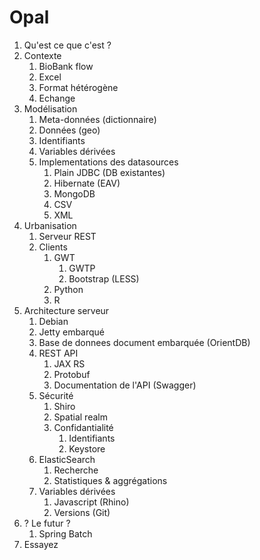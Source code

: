 # Opal

1. Qu'est ce que c'est ?
1. Contexte
    1. BioBank flow
    1. Excel
    1. Format hétérogène
    1. Echange
1. Modélisation
    1. Meta-données (dictionnaire)
    1. Données (geo)
    1. Identifiants
    1. Variables dérivées
    1. Implementations des datasources
        1. Plain JDBC (DB existantes)
        1. Hibernate (EAV)
        1. MongoDB
        1. CSV
        1. XML
1. Urbanisation
    1. Serveur REST
    1. Clients
        1. GWT
            1. GWTP
            1. Bootstrap (LESS)
        1. Python
        1. R
1. Architecture serveur
    1. Debian
    1. Jetty embarqué
    1. Base de donnees document embarquée (OrientDB)
    1. REST API
        1. JAX RS
        1. Protobuf
        1. Documentation de l'API (Swagger)
    1. Sécurité
        1. Shiro
        1. Spatial realm
        1. Confidantialité
            1. Identifiants
            1. Keystore
    1. ElasticSearch
        1. Recherche
        1. Statistiques & aggrégations
    1. Variables dérivées
        1. Javascript (Rhino)
        1. Versions (Git)
1. ? Le futur ?
    1. Spring Batch
1. Essayez



